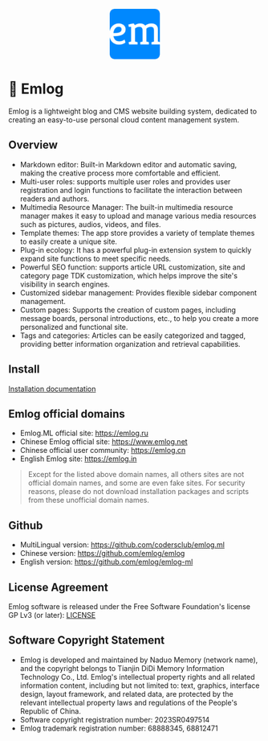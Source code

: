 <p align="center">
  <img src="./logo.png" width=100 />
</p>

# &#x1f680; Emlog

Emlog is a lightweight blog and CMS website building system, dedicated to creating an easy-to-use personal cloud content management system.

## Overview

- Markdown editor: Built-in Markdown editor and automatic saving, making the creative process more comfortable and efficient.
- Multi-user roles: supports multiple user roles and provides user registration and login functions to facilitate the interaction between readers and authors.
- Multimedia Resource Manager: The built-in multimedia resource manager makes it easy to upload and manage various media resources such as pictures, audios, videos, and files.
- Template themes: The app store provides a variety of template themes to easily create a unique site.
- Plug-in ecology: It has a powerful plug-in extension system to quickly expand site functions to meet specific needs.
- Powerful SEO function: supports article URL customization, site and category page TDK customization, which helps improve the site's visibility in search engines.
- Customized sidebar management: Provides flexible sidebar component management.
- Custom pages: Supports the creation of custom pages, including message boards, personal introductions, etc., to help you create a more personalized and functional site.
- Tags and categories: Articles can be easily categorized and tagged, providing better information organization and retrieval capabilities.

## Install

[Installation documentation](install/)

## Emlog official domains

- Emlog.ML official site: <https://emlog.ru>
- Chinese Emlog official site: <https://www.emlog.net>
- Chinese official user community: <https://emlog.cn>
- English Emlog site: <https://emlog.in>

> Except for the listed above domain names, all others sites are not official domain names, and some are even fake sites. For security reasons, please do not download installation packages and scripts from these unofficial domain names.

## Github

- MultiLingual version: <https://github.com/codersclub/emlog.ml>
- Chinese version: <https://github.com/emlog/emlog>
- English version: <https://github.com/emlog/emlog-ml>

## License Agreement

Emlog software is released under the Free Software Foundation\'s license GP Lv3 (or later):
[LICENSE](/license.txt)

## Software Copyright Statement

- Emlog is developed and maintained by Naduo Memory (network name), and the copyright belongs to Tianjin DiDi Memory Information Technology Co., Ltd.
  Emlog's intellectual property rights and all related information content, including but not limited to: text, graphics, interface design, layout framework, and related data, are protected by the relevant intellectual property laws and regulations of the People's Republic of China.
- Software copyright registration number: 2023SR0497514
- Emlog trademark registration number: 68888345, 68812471


